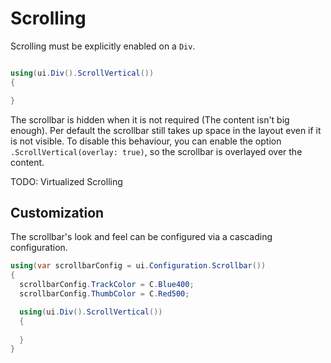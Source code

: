 # Scrolling

Scrolling must be explicitly enabled on a `Div`.

```csharp

using(ui.Div().ScrollVertical())
{

}
```
The scrollbar is hidden when it is not required (The content isn't big enough). Per default the scrollbar still takes up space in the layout even if it is not visible. To disable this behaviour, you can enable the option `.ScrollVertical(overlay: true)`, so the scrollbar is overlayed over the content.

TODO: Virtualized Scrolling

## Customization
The scrollbar's look and feel can be configured via a cascading configuration.

```csharp
using(var scrollbarConfig = ui.Configuration.Scrollbar())
{
  scrollbarConfig.TrackColor = C.Blue400;
  scrollbarConfig.ThumbColor = C.Red500;

  using(ui.Div().ScrollVertical())
  {
    
  }
}
```
